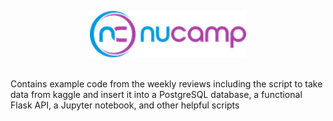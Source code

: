 <p align="center">
  <img src="https://github.com/maxmarzolf/nucamp/blob/master/static/nucamp-logo.png" alt="" title="" width="250"/>
</p>
<br>
Contains example code from the weekly reviews including the script to take data from kaggle and insert it into a PostgreSQL database, a functional Flask API, a Jupyter notebook, and other helpful scripts
